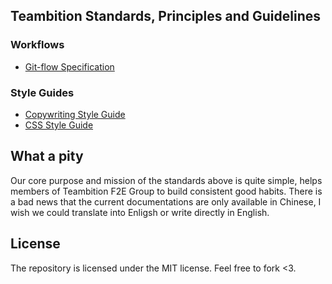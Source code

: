 Teambition Standards, Principles and Guidelines
-----------------------------

### Workflows
- [Git-flow Specification](./git-flow.md)

### Style Guides
- [Copywriting Style Guide](./copywriting-style-guide.md)
- [CSS Style Guide](./css-style-guide.md)

## What a pity
Our core purpose and mission of the standards above is quite simple, helps members of Teambition F2E Group to build consistent good habits. There is a bad news that the current documentations are only available in Chinese, I wish we could translate into Enligsh or write directly in English.

## License
The repository is licensed under the MIT license. Feel free to fork <3.
